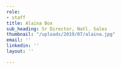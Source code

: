 ```yaml
---
role:
- staff
title: Alaina Box
sub_heading: Sr Director, Natl. Sales
thumbnail: "/uploads/2019/07/alaina.jpg"
email: ''
linkedin: ''
layout: ''

---
```

